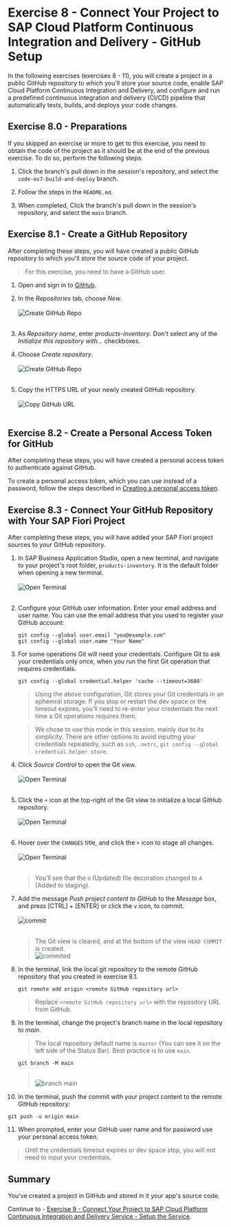# Exercise 8 - Connect Your Project to SAP Cloud Platform Continuous Integration and Delivery - GitHub Setup

In the following exercises (exercises 8 - 11), you will create a project in a public GitHub repository to which you'll store your source code, enable SAP Cloud Platform Continuous Integration and Delivery, and configure and run a predefined continuous integration and delivery (CI/CD) pipeline that automatically tests, builds, and deploys your code changes.

## Exercise 8.0 - Preparations

If you skipped an exercise or more to get to this exercise, you need to obtain the code of the project as it should be at the end of the previous exercise. To do so, perform the following steps.

1. Click the branch's pull down in the session's repository, and select the `code-ex7-build-and-deploy` branch.

2. Follow the steps in the `README.md`.

3. When completed, Click the branch's pull down in the session's repository, and select the `main` branch.

## Exercise 8.1 - Create a GitHub Repository

After completing these steps, you will have created a public GitHub repository to which you'll store the source code of your project.          
   >For this exercise, you need to have a GitHub user.

1. Open and sign in to [GitHub]( https://github.com/).

2. In the *Repositories* tab, choose *New*.
   <br><br>![Create GitHub Repo](./images/GH_newRepository.png)<br><br>
   
3. As *Repository name*, enter *products-inventory*. Don't select any of the *Initialize this repository with...* checkboxes.

4. Choose *Create repository*.
   <br><br>![Create GitHub Repo](./images/GH_createGitRepo.png)<br><br>

5. Copy the HTTPS URL of your newly created GitHub repository.
   <br><br>![Copy GitHub URL](./images/GH_copyGitHubURL.png)<br><br>


## Exercise 8.2 - Create a Personal Access Token for GitHub

After completing these steps, you will have created a personal access token to authenticate against GitHub.

To create a personal access token, which you can use instead of a password, follow the steps described in [Creating a personal access token](https://docs.github.com/en/github/authenticating-to-github/creating-a-personal-access-token).


## Exercise 8.3 - Connect Your GitHub Repository with Your SAP Fiori Project

After completing these steps, you will have added your SAP Fiori project sources to your GitHub repository.

1. In SAP Business Application Studio, open a new terminal, and navigate to your project's root folder, `products-inventory`. It is the default folder when opening a new terminal.
   <br><br>![Open Terminal](images/2020-11_BAS_Open_Terminal_.jpg)<br><br>

2. Configure your GitHub user information. Enter your email address and user name. You can use the email address that you used to register your GitHub account:
   ```
   git config --global user.email "you@example.com"
   git config --global user.name "Your Name"
   ```

3. For some operations Git will need your credentials. Configure Git to ask your credentials only once, when you run the first Git operation that requires credentials. 
   ```
   git config --global credential.helper 'cache --timeout=3600'
   ```

   >Using the above configuration, Git stores your Git credentials in an ephemral storage. If you stop or restart the dev space or the timeout expires, you'll need to re-enter your credentials the next time a Git operations requires them.

   >We chose to use this mode in this session, mainly due to its simplicity. There are other options to avoid inputtng your credentials repeatedly, such as `ssh`, `.netrc`, `git config --global credential.helper store`.

4. Click *Source Control* to open the Git view.
   <br><br>![Open Terminal](images/2020-11_BAS_Git_Setup-1_.jpg)<br><br>

5. Click the `+` icon at the top-right of the Git view to initialize a local GitHub repository.
   <br><br>![Open Terminal](images/2020-11_BAS_Git_Setup-2_.jpg)<br><br>


6. Hover over the `CHANGES` title, and click the `+` icon to stage all changes. 
   <br><br>![Open Terminal](images/2020-11_BAS_Git_Setup-3_.jpg)<br><br>

   >You'll see that the `U` (Updated) file decoration changed to `A` (Added to staging).

7. Add the message *Push project content to GitHub* to the *Message* box, and press [CTRL] + [ENTER] or click the `v` icon, to commit.
   <br><br>![commit](images/2020-11_BAS_Git_Setup-4_.jpg)<br><br>

   > The Git view is cleared, and at the bottom of the view `HEAD COMMIT` is created.
   ><br>![commited](images/2020-11_BAS_Git_Setup-5_.jpg)<br>


8. In the terminal, link the local git repository to the remote GitHub repository that you created in exercise 8.1. 
   ```
   git remote add origin <remote GitHub repository url>
   ```
   >Replace `<remote GitHub repository url>` with the repository URL from GitHub.

9. In the terminal, change the project's branch name in the local repository to *main*.
   >The local repository default name is `master` (You can see it on the left side of the Status Bar). Best practice is to use `main`.

   ```
   git branch -M main
   ```

   ><br>![branch main](images/2020-11_BAS_Git_Setup-6_.jpg)<br>

10. In the terminal, push the commit with your project content to the remote GitHub repository:
   ```
   git push -u origin main
   ```

11. When prompted, enter your GitHub user name and for password use your personal access token.
   >Until the credentials timeout expires or dev space stop, you will not need to input your credentials.

## Summary

You've created a project in GitHub and stored in it your app's source code.

Continue to - [Exercise 9 - Connect Your Project to SAP Cloud Platform Continuous Integration and Delivery Service - Setup the Service](../ex9/README.md).
